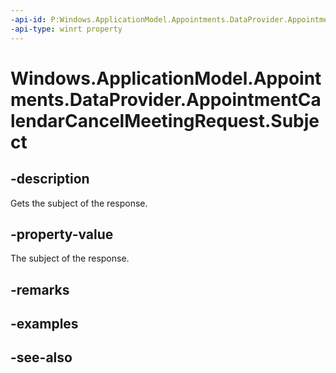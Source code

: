 ----api-id: P:Windows.ApplicationModel.Appointments.DataProvider.AppointmentCalendarCancelMeetingRequest.Subject
-api-type: winrt property
---<!-- Property syntaxpublic string Subject { get; }--># Windows.ApplicationModel.Appointments.DataProvider.AppointmentCalendarCancelMeetingRequest.Subject## -descriptionGets the subject of the response.## -property-valueThe subject of the response.## -remarks## -examples## -see-also